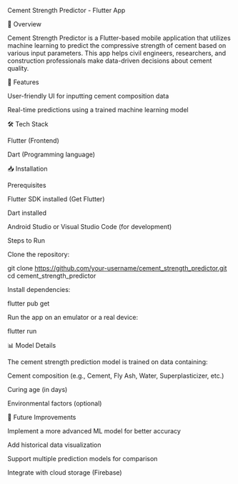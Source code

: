 Cement Strength Predictor - Flutter App

📌 Overview

Cement Strength Predictor is a Flutter-based mobile application that utilizes machine learning to predict the compressive strength of cement based on various input parameters. This app helps civil engineers, researchers, and construction professionals make data-driven decisions about cement quality.

🎯 Features

User-friendly UI for inputting cement composition data

Real-time predictions using a trained machine learning model

🛠️ Tech Stack

Flutter (Frontend)

Dart (Programming language)


📥 Installation

Prerequisites

Flutter SDK installed (Get Flutter)

Dart installed

Android Studio or Visual Studio Code (for development)

Steps to Run

Clone the repository:

git clone https://github.com/your-username/cement_strength_predictor.git
cd cement_strength_predictor

Install dependencies:

flutter pub get

Run the app on an emulator or a real device:

flutter run

📊 Model Details

The cement strength prediction model is trained on data containing:

Cement composition (e.g., Cement, Fly Ash, Water, Superplasticizer, etc.)

Curing age (in days)

Environmental factors (optional)

🚀 Future Improvements

Implement a more advanced ML model for better accuracy

Add historical data visualization

Support multiple prediction models for comparison

Integrate with cloud storage (Firebase)
